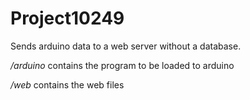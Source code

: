 # Project10249

Sends arduino data to a web server without a database.

<i>/arduino</i> contains the program to be loaded to arduino

<i>/web</i> contains the web files
